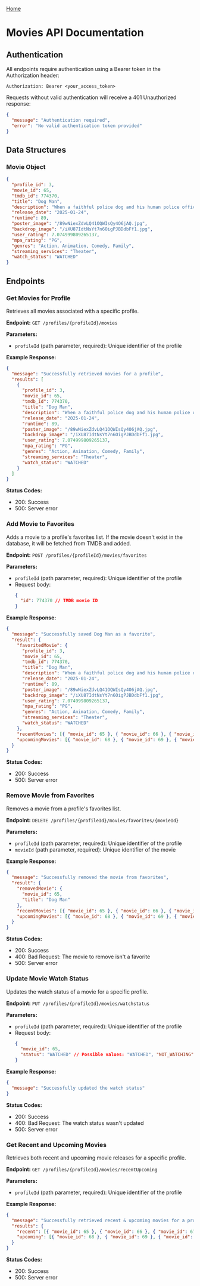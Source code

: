 [Home](../README.md)

# Movies API Documentation

## Authentication

All endpoints require authentication using a Bearer token in the Authorization header:

```
Authorization: Bearer <your_access_token>
```

Requests without valid authentication will receive a 401 Unauthorized response:

```json
{
  "message": "Authentication required",
  "error": "No valid authentication token provided"
}
```

## Data Structures

### Movie Object

```json
{
  "profile_id": 3,
  "movie_id": 65,
  "tmdb_id": 774370,
  "title": "Dog Man",
  "description": "When a faithful police dog and his human police officer owner are injured together on the job...",
  "release_date": "2025-01-24",
  "runtime": 89,
  "poster_image": "/89wNiexZdvLQ41OQWIsQy4O6jAQ.jpg",
  "backdrop_image": "/iXU87IdtNsYt7n6OigPJBDdbFf1.jpg",
  "user_rating": 7.074999809265137,
  "mpa_rating": "PG",
  "genres": "Action, Animation, Comedy, Family",
  "streaming_services": "Theater",
  "watch_status": "WATCHED"
}
```

## Endpoints

### Get Movies for Profile

Retrieves all movies associated with a specific profile.

**Endpoint:** `GET /profiles/{profileId}/movies`

**Parameters:**

- `profileId` (path parameter, required): Unique identifier of the profile

**Example Response:**

```json
{
  "message": "Successfully retrieved movies for a profile",
  "results": [
    {
      "profile_id": 3,
      "movie_id": 65,
      "tmdb_id": 774370,
      "title": "Dog Man",
      "description": "When a faithful police dog and his human police officer owner are injured together on the job...",
      "release_date": "2025-01-24",
      "runtime": 89,
      "poster_image": "/89wNiexZdvLQ41OQWIsQy4O6jAQ.jpg",
      "backdrop_image": "/iXU87IdtNsYt7n6OigPJBDdbFf1.jpg",
      "user_rating": 7.074999809265137,
      "mpa_rating": "PG",
      "genres": "Action, Animation, Comedy, Family",
      "streaming_services": "Theater",
      "watch_status": "WATCHED"
    }
  ]
}
```

**Status Codes:**

- 200: Success
- 500: Server error

### Add Movie to Favorites

Adds a movie to a profile's favorites list. If the movie doesn't exist in the database, it will be fetched from TMDB and
added.

**Endpoint:** `POST /profiles/{profileId}/movies/favorites`

**Parameters:**

- `profileId` (path parameter, required): Unique identifier of the profile
- Request body:
  ```json
  {
    "id": 774370 // TMDB movie ID
  }
  ```

**Example Response:**

```json
{
  "message": "Successfully saved Dog Man as a favorite",
  "result": {
    "favoritedMovie": {
      "profile_id": 3,
      "movie_id": 65,
      "tmdb_id": 774370,
      "title": "Dog Man",
      "description": "When a faithful police dog and his human police officer owner are injured together on the job...",
      "release_date": "2025-01-24",
      "runtime": 89,
      "poster_image": "/89wNiexZdvLQ41OQWIsQy4O6jAQ.jpg",
      "backdrop_image": "/iXU87IdtNsYt7n6OigPJBDdbFf1.jpg",
      "user_rating": 7.074999809265137,
      "mpa_rating": "PG",
      "genres": "Action, Animation, Comedy, Family",
      "streaming_services": "Theater",
      "watch_status": "WATCHED"
    },
    "recentMovies": [{ "movie_id": 65 }, { "movie_id": 66 }, { "movie_id": 67 }],
    "upcomingMovies": [{ "movie_id": 68 }, { "movie_id": 69 }, { "movie_id": 70 }]
  }
}
```

**Status Codes:**

- 200: Success
- 500: Server error

### Remove Movie from Favorites

Removes a movie from a profile's favorites list.

**Endpoint:** `DELETE /profiles/{profileId}/movies/favorites/{movieId}`

**Parameters:**

- `profileId` (path parameter, required): Unique identifier of the profile
- `movieId` (path parameter, required): Unique identifier of the movie

**Example Response:**

```json
{
  "message": "Successfully removed the movie from favorites",
  "result": {
    "removedMovie": {
      "movie_id": 65,
      "title": "Dog Man"
    },
    "recentMovies": [{ "movie_id": 65 }, { "movie_id": 66 }, { "movie_id": 67 }],
    "upcomingMovies": [{ "movie_id": 68 }, { "movie_id": 69 }, { "movie_id": 70 }]
  }
}
```

**Status Codes:**

- 200: Success
- 400: Bad Request: The movie to remove isn't a favorite
- 500: Server error

### Update Movie Watch Status

Updates the watch status of a movie for a specific profile.

**Endpoint:** `PUT /profiles/{profileId}/movies/watchstatus`

**Parameters:**

- `profileId` (path parameter, required): Unique identifier of the profile
- Request body:
  ```json
  {
    "movie_id": 65,
    "status": "WATCHED" // Possible values: "WATCHED", "NOT_WATCHING"
  }
  ```

**Example Response:**

```json
{
  "message": "Successfully updated the watch status"
}
```

**Status Codes:**

- 200: Success
- 400: Bad Request: The watch status wasn't updated
- 500: Server error

### Get Recent and Upcoming Movies

Retrieves both recent and upcoming movie releases for a specific profile.

**Endpoint:** `GET /profiles/{profileId}/movies/recentUpcoming`

**Parameters:**

- `profileId` (path parameter, required): Unique identifier of the profile

**Example Response:**

```json
{
  "message": "Successfully retrieved recent & upcoming movies for a profile",
  "results": {
    "recent": [{ "movie_id": 65 }, { "movie_id": 66 }, { "movie_id": 67 }],
    "upcoming": [{ "movie_id": 68 }, { "movie_id": 69 }, { "movie_id": 70 }]
  }
}
```

**Status Codes:**

- 200: Success
- 500: Server error
